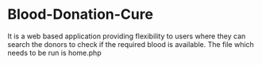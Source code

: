 # Blood-Donation-Cure
It is a web based application providing flexibility to users where they can search the donors to check if the required blood is available.
The file which needs to be run is home.php

